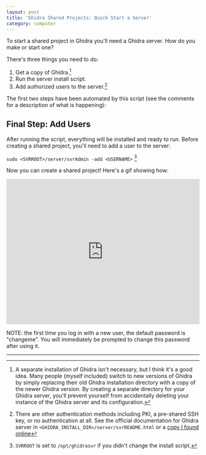 ```yaml
---
layout: post
title: 'Ghidra Shared Projects: Quick Start a Server'
category: computer
---
```

To start a shared project in Ghidra you'll need a Ghidra server. How do you make or start one?

There's three things you need to do:

1. Get a copy of Ghidra.[^1]
2. Run the server install script.
3. Add authorized users to the server.[^2]

The first two steps have been automated by this script (see the comments for a description of what is happening):

<script src='https://gist.github.com/tristan-white/436d9dbdebab477f65bda06b228591d5.js'></script>

## Final Step: Add Users
After running the script, everything will be installed and ready to run. Before creating a shared project, you'll need to add a user to the server:

`sudo <SVRROOT>/server/svrAdmin -add <USERNAME>` [^3]

Now you can create a shared project! Here's a gif showing how:

<div style="width:100%;height:0;padding-bottom:75%;position:relative;"><iframe src="https://giphy.com/embed/qyCbhDOnIuwXuKu0WL" width="100%" height="100%" style="position:absolute" frameBorder="0" class="giphy-embed" allowFullScreen></iframe></div>

NOTE: the first time you log in with a new user, the default password is "changeme". You will immediately be prompted to change this password after using it.

---
[^1]: A separate installation of Ghidra isn't necessary, but I think it's a good idea. Many people (myself included) switch to new versions of Ghidra by simply replacing their old Ghidra installation directory with a copy of the newer Ghidra version. By creating a separate directory for your Ghidra server, you'll prevent yourself from accidentally deleting your instance of the Ghidra server and its configuration.
[^2]: There are other authentication methods including PKI, a pre-shared SSH key, or no authentication at all. See the official documentation for Ghidra server in `<GHIDRA_INSTALL_DIR>/server/svrREADME.html` or a [copy I found online](https://static.grumpycoder.net/pixel/server/svrREADME.html)
[^3]: `SVRROOT` is set to `/opt/ghidrasvr` if you didn't change the install script. 

